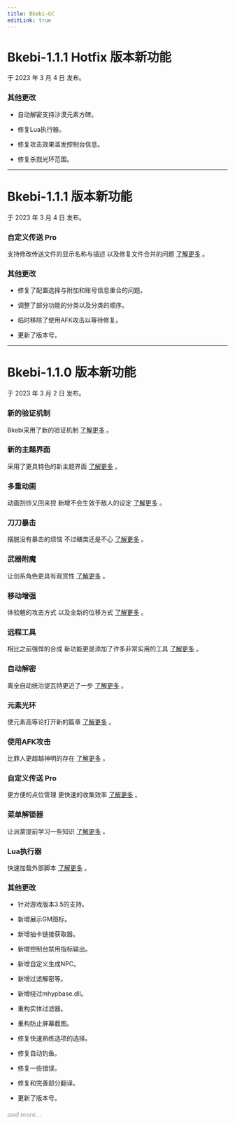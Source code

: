 ```yaml
---
title: Bkebi-GC
editLink: true
---
```


# Bkebi-1.1.1 Hotfix 版本新功能

于 2023 年 3 月 4 日 发布。

### 其他更改

- 自动解密支持沙漠元素方碑。

- 修复Lua执行器。

- 修复攻击效果滥发控制台信息。

- 修复杀戮光环范围。

---

# Bkebi-1.1.1 版本新功能

于 2023 年 3 月 4 日 发布。 <font color=ffffff>*(Bkebi-1.1.0 dead)*</font> 

### 自定义传送 Pro

支持修改传送文件的显示名称与描述 以及修复文件合并的问题 [了解更多](/cheat/bkebi-gc/03_teleport#自定义传送-pro) 。

### 其他更改

- 修复了配置选择与附加和账号信息重合的问题。

- 调整了部分功能的分类以及分类的顺序。

- 临时移除了使用AFK攻击以等待修复。

- 更新了版本号。

---

# Bkebi-1.1.0 版本新功能

于 2023 年 3 月 2 日 发布。 <font color=ffffff>*(Bkebi-1.0.4 dead)*</font> 

### 新的验证机制

Bkebi采用了新的验证机制 [了解更多](/cheat/bkebi-gc/10_more_guis#新的验证机制) 。

### 新的主题界面

采用了更具特色的新主题界面 [了解更多](/cheat/bkebi-gc/#预览图) 。

### 多重动画

动画刮痧又回来捏 新增不会生效于敌人的设定 [了解更多](/cheat/bkebi-gc/01_player#多重动画-热键) 。

### 刀刀暴击

摆脱没有暴击的烦恼 不过鳝类还是不心 [了解更多](/cheat/bkebi-gc/01_player#刀刀暴击) 。

### 武器附魔

让剑系角色更具有观赏性 [了解更多](/cheat/bkebi-gc/01_player#武器附魔-热键) 。

### 移动增强

体验魈的攻击方式 以及全新的位移方式 [了解更多](/cheat/bkebi-gc/01_player#移动增强) 。

### 远程工具

相比之前强悍的合成 新功能更是添加了许多非常实用的工具 [了解更多](/cheat/bkebi-gc/01_player#远程工具) 。

### 自动解密

离全自动统治提瓦特更近了一步 [了解更多](/cheat/bkebi-gc/02_world#自动解谜) 。

### 元素光环

使元素高等论打开新的篇章 [了解更多](/cheat/bkebi-gc/02_world#元素光环) 。

### 使用AFK攻击

比罪人更超越神明的存在 [了解更多](/cheat/bkebi-gc/02_world#使用afk攻击-热键) 。

### 自定义传送 Pro

更方便的点位管理 更快速的收集效率 [了解更多](/cheat/bkebi-gc/03_teleport#自定义传送-pro) 。

### 菜单解锁器

让派蒙提前学习一些知识 [了解更多](/cheat/bkebi-gc/05_visuals#菜单解锁器) 。

### Lua执行器

快速加载外部脚本 [了解更多](/cheat/bkebi-gc/09_debug#lua执行器) 。

### 其他更改

- 针对游戏版本3.5的支持。

- 新增展示GM图标。

- 新增抽卡链接获取器。

- 新增控制台禁用指标输出。

- 新增自定义生成NPC。

- 新增过滤解密等。

- 新增绕过mhypbase.dll。

- 重构实体过滤器。

- 重构防止屏幕截图。

- 修复快速熟练选项的选择。

- 修复自动钓鱼。

- 修复一些错误。

- 修复和完善部分翻译。

- 更新了版本号。

#### <div style="color:#b6b6ba;font-style:italic">and more...</div>